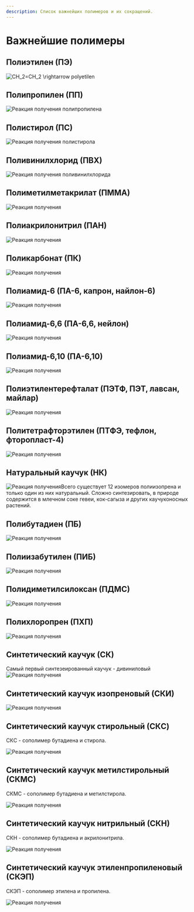 ```yaml
---
description: Список важнейших полимеров и их сокращений.
--- 
```


# Важнейшие полимеры

## Полиэтилен (ПЭ)

![CH_2=CH_2 \rightarrow polyetilen](images/vazhnejshie-polimery/polietilen.png)

## Полипропилен (ПП)

![Реакция получения полипропилена](images/vazhnejshie-polimery/polipropilen.png)

## Полистирол (ПС)

![Реакция получения полистирола](images/vazhnejshie-polimery/2_clip_image001_0001.png)

## Поливинилхлорид (ПВХ)

![Реакция получения поливинилхлорида](images/vazhnejshie-polimery/2_clip_image001_0002.png)

## Полиметилметакрилат (ПММА)

![Реакция получения ](images/vazhnejshie-polimery/2_clip_image001_0003.png)

## Полиакрилонитрил (ПАН)

![Реакция получения ](images/vazhnejshie-polimery/2_clip_image001_0004.png)

## Поликарбонат (ПК)

![Реакция получения ](images/vazhnejshie-polimery/1st_clip_image001_0006.png)

## Полиамид-6 (ПА-6, капрон, найлон-6)

![Реакция получения ](images/vazhnejshie-polimery/2_clip_image001_0005.png)

## Полиамид-6,6 (ПА-6,6, нейлон)

![Реакция получения ](images/vazhnejshie-polimery/2_clip_image001_0006.png)

## Полиамид-6,10 (ПА-6,10)

![Реакция получения ](images/vazhnejshie-polimery/2_clip_image001_0007.png)

## Полиэтилентерефталат (ПЭТФ, ПЭТ, лавсан, майлар)

![Реакция получения ](images/vazhnejshie-polimery/1st_clip_image001_0004.png)

## Политетрафторэтилен (ПТФЭ, тефлон, фторопласт-4)

![Реакция получения ](images/vazhnejshie-polimery/2_clip_image001_0008.png)

## Натуральный каучук (НК)

![Реакция получения ](images/vazhnejshie-polimery/2_clip_image001_0009.png)Всего существует 12 изомеров полиизопрена и только один из них натуральный. Сложно синтезировать, в природе содержится в млечном соке гевеи, кок-сагыза и других каучуконосных растений.

## Полибутадиен (ПБ)

![Реакция получения ](images/vazhnejshie-polimery/2_clip_image001_0010.png)

## Полиизабутилен (ПИБ)

![Реакция получения ](images/vazhnejshie-polimery/2_clip_image001_0011.png)

## Полидиметилсилоксан (ПДМС)

![Реакция получения ](images/vazhnejshie-polimery/1st_clip_image001_0008.png)

## Полихлоропрен (ПХП)

![Реакция получения ](images/vazhnejshie-polimery/1st_clip_image001_0002.png)

## Синтетический каучук (СК)

Самый первый синтезеированный каучук - дивиниловый ![Реакция получения ](images/vazhnejshie-polimery/2_clip_image001_0012.png)

## Синтетический каучук изопреновый (СКИ)

![Реакция получения ](images/vazhnejshie-polimery/2_clip_image001_0013.png)

## Синтетический каучук стирольный (СКC)

СКC - сополимер бутадиена и стирола.

![Реакция получения ](images/vazhnejshie-polimery/2_clip_image001_0014.png)

## Синтетический каучук метилстирольный (СКМС)

СКМС - сополимер бутадиена и метилстирола.

![Реакция получения ](images/vazhnejshie-polimery/2_clip_image001_0015.png)

## Синтетический каучук нитрильный (СКН)

СКН - сополимер бутадиена и акрилонитрила.

![Реакция получения ](images/vazhnejshie-polimery/2_clip_image001_0016.png)

## Синтетический каучук этиленпропиленовый (СКЭП)

СКЭП - сополимер этилена и пропилена.

![Реакция получения ](images/vazhnejshie-polimery/2_clip_image001_0017.png)

 

